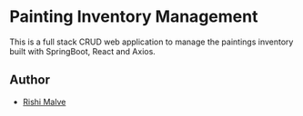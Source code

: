 # Painting Inventory Management

This is a full stack CRUD web application to manage the paintings inventory built with SpringBoot, React and Axios.

## Author

- [Rishi Malve](https://www.linkedin.com/in/rishi-malve-28b568a4/)
